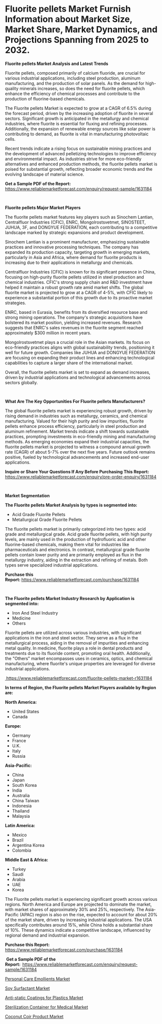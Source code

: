 <p><h1>Fluorite pellets Market Furnish Information about Market Size, Market Share, Market Dynamics, and Projections Spanning from 2025 to 2032.</h1></p><p><strong>Fluorite pellets Market Analysis and Latest Trends</strong></p>
<p><p>Fluorite pellets, composed primarily of calcium fluoride, are crucial for various industrial applications, including steel production, aluminum manufacturing, and the production of solar panels. As the demand for high-quality minerals increases, so does the need for fluorite pellets, which enhance the efficiency of chemical processes and contribute to the production of fluorine-based chemicals.</p><p>The Fluorite pellets Market is expected to grow at a CAGR of 6.5% during the forecast period, driven by the increasing adoption of fluorite in several sectors. Significant growth is anticipated in the metallurgy and chemical industries, where fluorite is essential for fluxing and refining processes. Additionally, the expansion of renewable energy sources like solar power is contributing to demand, as fluorite is vital in manufacturing photovoltaic cells.</p><p>Recent trends indicate a rising focus on sustainable mining practices and the development of advanced pelletizing technologies to improve efficiency and environmental impact. As industries strive for more eco-friendly alternatives and enhanced production methods, the fluorite pellets market is poised for substantial growth, reflecting broader economic trends and the evolving landscape of material science.</p></p>
<p><strong>Get a Sample PDF of the Report:&nbsp;</strong> <a href="https://www.reliablemarketforecast.com/enquiry/request-sample/1631184?utm_campaign=1140&utm_medium=2&utm_source=Github&utm_content=ia&utm_term=29032025&utm_id=fluorite-pellets">https://www.reliablemarketforecast.com/enquiry/request-sample/1631184</a></p>
<p>&nbsp;</p>
<p><strong>Fluorite pellets Major Market Players</strong></p>
<p><p>The fluorite pellets market features key players such as Sinochem Lantian, Centralfluor Industries (CFIC), ENRC, Mongolrostsvetmet, SINOSTEET, JUHUA, 3F, and DONGYUE FEDERATION, each contributing to a competitive landscape marked by strategic expansions and product development.</p><p>Sinochem Lantian is a prominent manufacturer, emphasizing sustainable practices and innovative processing techniques. The company has expanded its production capacity, targeting growth in emerging markets, particularly in Asia and Africa, where demand for fluorite products is increasing due to their applications in metallurgy and chemicals.</p><p>Centralfluor Industries (CFIC) is known for its significant presence in China, focusing on high-purity fluorite pellets utilized in steel production and chemical industries. CFIC's strong supply chain and R&D investment have helped it maintain a robust growth rate amid market shifts. The global fluorite market is projected to grow at a CAGR of 4-5%, with CFIC likely to experience a substantial portion of this growth due to its proactive market strategies.</p><p>ENRC, based in Eurasia, benefits from its diversified resource base and strong mining operations. The company's strategic acquisitions have bolstered its market position, yielding increased revenues. Research suggests that ENRC's sales revenues in the fluorite segment reached approximately $300 million in recent years.</p><p>Mongolrostsvetmet plays a crucial role in the Asian markets. Its focus on eco-friendly practices aligns with global sustainability trends, positioning it well for future growth. Companies like JUHUA and DONGYUE FEDERATION are focusing on expanding their product lines and enhancing technological capabilities to capture a larger share of the international market.</p><p>Overall, the fluorite pellets market is set to expand as demand increases, driven by industrial applications and technological advancements across sectors globally.</p></p>
<p>&nbsp;</p>
<p><strong>What Are The Key Opportunities For Fluorite pellets Manufacturers?</strong></p>
<p><p>The global fluorite pellets market is experiencing robust growth, driven by rising demand in industries such as metallurgy, ceramics, and chemical manufacturing. Valued for their high purity and low impurities, fluorite pellets enhance process efficiency, particularly in steel production and aluminum refinement. Market trends indicate a shift towards sustainable practices, prompting investments in eco-friendly mining and manufacturing methods. As emerging economies expand their industrial capacities, the fluorite pellets market is projected to witness a compound annual growth rate (CAGR) of about 5-7% over the next five years. Future outlook remains positive, fueled by technological advancements and increased end-user applications.</p></p>
<p><strong>Inquire or Share Your Questions If Any Before Purchasing This Report:</strong> <a href="https://www.reliablemarketforecast.com/enquiry/pre-order-enquiry/1631184?utm_campaign=1140&utm_medium=2&utm_source=Github&utm_content=ia&utm_term=29032025&utm_id=fluorite-pellets">https://www.reliablemarketforecast.com/enquiry/pre-order-enquiry/1631184</a></p>
<p>&nbsp;</p>
<p><strong>Market Segmentation</strong></p>
<p><strong>The Fluorite pellets Market Analysis by types is segmented into:</strong></p>
<p><ul><li>Acid Grade Fluorite Pellets</li><li>Metallurgical Grade Fluorite Pellets</li></ul></p>
<p><p>The fluorite pellets market is primarily categorized into two types: acid grade and metallurgical grade. Acid grade fluorite pellets, with high purity levels, are mainly used in the production of hydrofluoric acid and other fluorine-based chemicals, making them vital for industries like pharmaceuticals and electronics. In contrast, metallurgical grade fluorite pellets contain lower purity and are primarily employed as flux in the metallurgy industry, aiding in the extraction and refining of metals. Both types serve specialized industrial applications.</p></p>
<p><strong>Purchase this Report:&nbsp;</strong><a href="https://www.reliablemarketforecast.com/purchase/1631184?utm_campaign=1140&utm_medium=2&utm_source=Github&utm_content=ia&utm_term=29032025&utm_id=fluorite-pellets">https://www.reliablemarketforecast.com/purchase/1631184</a></p>
<p>&nbsp;</p>
<p><strong>The Fluorite pellets Market Industry Research by Application is segmented into:</strong></p>
<p><ul><li>Iron And Steel Industry</li><li>Medicine</li><li>Others</li></ul></p>
<p><p>Fluorite pellets are utilized across various industries, with significant applications in the iron and steel sector. They serve as a flux in the metallurgical process, aiding in the removal of impurities and enhancing metal quality. In medicine, fluorite plays a role in dental products and treatments due to its fluoride content, promoting oral health. Additionally, the "Others" market encompasses uses in ceramics, optics, and chemical manufacturing, where fluorite's unique properties are leveraged for diverse industrial applications.</p></p>
<p><a href="https://www.reliablemarketforecast.com/fluorite-pellets-market-r1631184?utm_campaign=1140&utm_medium=2&utm_source=Github&utm_content=ia&utm_term=29032025&utm_id=fluorite-pellets">&nbsp;https://www.reliablemarketforecast.com/fluorite-pellets-market-r1631184</a></p>
<p><strong>In terms of Region, the Fluorite pellets Market Players available by Region are:</strong></p>
<p>
    <p> <strong> North America: </strong>
        <ul>
            <li>United States</li>
            <li>Canada</li>
        </ul>
        </p> 
    <p> <strong> Europe: </strong>
        <ul>
            <li>Germany</li>
            <li>France</li>
            <li>U.K.</li>
            <li>Italy</li>
            <li>Russia</li>
        </ul>
        </p> 
    <p> <strong> Asia-Pacific: </strong>
        <ul>
            <li>China</li>
            <li>Japan</li>
            <li>South Korea</li>
            <li>India</li>
            <li>Australia</li>
            <li>China Taiwan</li>
            <li>Indonesia</li>
            <li>Thailand</li>
            <li>Malaysia</li>
        </ul>
        </p> 
    <p> <strong> Latin America: </strong>
        <ul>
            <li>Mexico</li>
            <li>Brazil</li>
            <li>Argentina Korea</li>
            <li>Colombia</li>
        </ul>
        </p> 
    <p> <strong> Middle East & Africa: </strong>
        <ul>
            <li>Turkey</li>
            <li>Saudi</li>
            <li>Arabia</li>
            <li>UAE</li>
            <li>Korea</li>
        </ul>
    </p>
    </p>
<p><p>The Fluorite pellets market is experiencing significant growth across various regions. North America and Europe are projected to dominate the market, with market shares of approximately 30% and 25%, respectively. The Asia-Pacific (APAC) region is also on the rise, expected to account for about 20% of the market share, driven by increasing industrial applications. The USA specifically contributes around 15%, while China holds a substantial share of 10%. These dynamics indicate a competitive landscape, influenced by regional demand and industrial expansion.</p></p>
<p><strong>Purchase this Report: </strong><a href="https://www.reliablemarketforecast.com/purchase/1631184?utm_campaign=1140&utm_medium=2&utm_source=Github&utm_content=ia&utm_term=29032025&utm_id=fluorite-pellets">https://www.reliablemarketforecast.com/purchase/1631184</a></p>
<p>&nbsp;<strong>Get a Sample PDF of the Report:&nbsp;&nbsp;</strong><a href="https://www.reliablemarketforecast.com/enquiry/request-sample/1631184?utm_campaign=1140&utm_medium=2&utm_source=Github&utm_content=ia&utm_term=29032025&utm_id=fluorite-pellets">https://www.reliablemarketforecast.com/enquiry/request-sample/1631184</a></p>
<p><strong></strong></p>
<p><p><a href="https://github.com/stuwinawisa/Market-Research-Report-List-1/blob/main/personal-care-emollients-market.md?utm_campaign=1140&utm_medium=2&utm_source=Github&utm_content=ia&utm_term=29032025&utm_id=fluorite-pellets">Personal Care Emollients Market</a></p><p><a href="https://github.com/marcayaminig/Market-Research-Report-List-1/blob/main/soy-surfactant-market.md?utm_campaign=1140&utm_medium=2&utm_source=Github&utm_content=ia&utm_term=29032025&utm_id=fluorite-pellets">Soy Surfactant Market</a></p><p><a href="https://github.com/awwqamet/Market-Research-Report-List-1/blob/main/anti-static-coatings-for-plastics-market.md?utm_campaign=1140&utm_medium=2&utm_source=Github&utm_content=ia&utm_term=29032025&utm_id=fluorite-pellets">Anti-static Coatings for Plastics Market</a></p><p><a href="https://github.com/chillwervenu/Market-Research-Report-List-1/blob/main/sterilization-container-for-medical-market.md?utm_campaign=1140&utm_medium=2&utm_source=Github&utm_content=ia&utm_term=29032025&utm_id=fluorite-pellets">Sterilization Container for Medical Market</a></p><p><a href="https://github.com/phillpfantis/Market-Research-Report-List-1/blob/main/coconut-coir-product-market.md?utm_campaign=1140&utm_medium=2&utm_source=Github&utm_content=ia&utm_term=29032025&utm_id=fluorite-pellets">Coconut Coir Product Market</a></p></p>